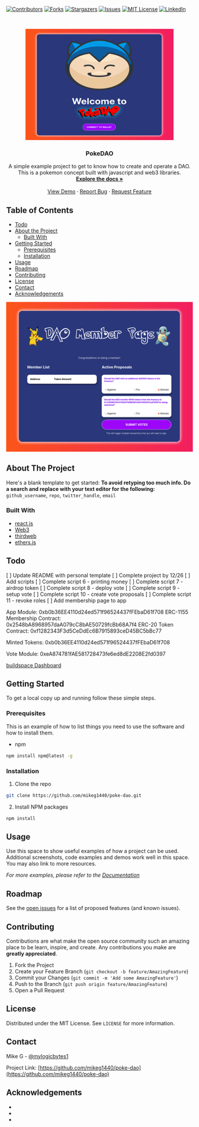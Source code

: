 <!--
*** To avoid retyping too much info. Do a search and replace for the following:
*** github_username, repo, twitter_handle, email
-->





<!-- PROJECT SHIELDS -->
<!--
*** I'm using markdown "reference style" links for readability.
*** Reference links are enclosed in brackets [ ] instead of parentheses ( ).
*** See the bottom of this document for the declaration of the reference variables
*** for contributors-url, forks-url, etc. This is an optional, concise syntax you may use.
*** https://www.markdownguide.org/basic-syntax/#reference-style-links
-->
[![Contributors][contributors-shield]][contributors-url]
[![Forks][forks-shield]][forks-url]
[![Stargazers][stars-shield]][stars-url]
[![Issues][issues-shield]][issues-url]
[![MIT License][license-shield]][license-url]
[![LinkedIn][linkedin-shield]][linkedin-url]



<!-- PROJECT LOGO -->
<br />
<p align="center">
  <a href="https://github.com/mikeg1440/poke-dao">
    <img src="https://github.com/mikeg1440/my-files/blob/master/images/PokeDAO/LandingView.png?raw=true" alt="Logo" width="400" height="300">
  </a>

  <h3 align="center">PokeDAO</h3>

  <p align="center">
    A simple example project to get to know how to create and operate a DAO.  This is a pokemon concept built with javascript and web3 libraries.
    <br />
    <a href="https://github.com/mikeg1440/poke-dao"><strong>Explore the docs »</strong></a>
    <br />
    <br />
    <a href="https://github.com/mikeg1440/poke-dao">View Demo</a>
    ·
    <a href="https://github.com/mikeg1440/poke-dao/issues">Report Bug</a>
    ·
    <a href="https://github.com/mikeg1440/poke-dao/issues">Request Feature</a>
  </p>
</p>



<!-- TABLE OF CONTENTS -->
## Table of Contents

* [Todo](#todo)
* [About the Project](#about-the-project)
  * [Built With](#built-with)
* [Getting Started](#getting-started)
  * [Prerequisites](#prerequisites)
  * [Installation](#installation)
* [Usage](#usage)
* [Roadmap](#roadmap)
* [Contributing](#contributing)
* [License](#license)
* [Contact](#contact)
* [Acknowledgements](#acknowledgements)


<div align="center">
  <img src="https://github.com/mikeg1440/my-files/blob/master/images/PokeDAO/MemberView.png?raw=true" />
</div>

<!-- ABOUT THE PROJECT -->
## About The Project

Here's a blank template to get started:
**To avoid retyping too much info. Do a search and replace with your text editor for the following:**
`github_username`, `repo`, `twitter_handle`, `email`


### Built With
* [react.js](https://reactjs.org)
* [Web3](https://github.com/Uniswap/web3-react)
* [thirdweb](https://thirdweb.com)
* [ethers.js](https://docs.ethers.io/v5/)


<!-- TODO SECTION -->
## Todo 
 [ ] Update README with personal template
 [ ] Complete project by 12/26
 [ ] Add scripts
  [ ] Complete script 6 - printing money
  [ ] Complete script 7 - airdrop token
  [ ] Complete script 8 - deploy vote
  [ ] Complete script 9 - setup vote 
  [ ] Complete script 10 - create vote proposals
  [ ] Complete script 11 - revoke roles
[ ] Add membership page to app
 
App Module: 0xb0b36EE4110d24ed571f96524437fFEbaD61f708
ERC-1155 Membership Contract: 0x2548bA8968957daA079cC8bAE50729fcBb68A7f4
ERC-20 Token Contract: 0xf1282343F3d5CeDdEc6B7915893ceD45BC5bBc77

Minted Tokens: 0xb0b36EE4110d24ed571f96524437fFEbaD61f708

Vote Module: 0xeA874781fAE581728473fe6ed8dE2208E2fd0397

[buildspace Dashboard](https://app.buildspace.so/projects/COb520aae3-7925-42f4-a5e7-eaf718933766)


<!-- GETTING STARTED -->
## Getting Started

To get a local copy up and running follow these simple steps.

### Prerequisites

This is an example of how to list things you need to use the software and how to install them.
* npm
```sh
npm install npm@latest -g
```

### Installation
 
1. Clone the repo
```sh
git clone https://github.com/mikeg1440/poke-dao.git
```
2. Install NPM packages
```sh
npm install
```



<!-- USAGE EXAMPLES -->
## Usage

Use this space to show useful examples of how a project can be used. Additional screenshots, code examples and demos work well in this space. You may also link to more resources.

_For more examples, please refer to the [Documentation](https://example.com)_



<!-- ROADMAP -->
## Roadmap

See the [open issues](https://github.com/mikeg1440/poke-dao/issues) for a list of proposed features (and known issues).



<!-- CONTRIBUTING -->
## Contributing

Contributions are what make the open source community such an amazing place to be learn, inspire, and create. Any contributions you make are **greatly appreciated**.

1. Fork the Project
2. Create your Feature Branch (`git checkout -b feature/AmazingFeature`)
3. Commit your Changes (`git commit -m 'Add some AmazingFeature'`)
4. Push to the Branch (`git push origin feature/AmazingFeature`)
5. Open a Pull Request



<!-- LICENSE -->
## License

Distributed under the MIT License. See `LICENSE` for more information.



<!-- CONTACT -->
## Contact

Mike G - [@mylogicbytes1](https://twitter.com/mylogicbytes1)

Project Link: [https://github.com/mikeg1440/poke-dao](https://github.com/mikeg1440/poke-dao)



<!-- ACKNOWLEDGEMENTS -->
## Acknowledgements

* []()
* []()
* []()





<!-- MARKDOWN LINKS & IMAGES -->
<!-- https://www.markdownguide.org/basic-syntax/#reference-style-links -->
[contributors-shield]: https://img.shields.io/github/contributors/mikeg1440/Best-README-Template.svg?style=flat-square
[contributors-url]: https://github.com/mikeg1440/poke-dao/graphs/contributors
[forks-shield]: https://img.shields.io/github/forks/mikeg1440/Best-README-Template.svg?style=flat-square
[forks-url]: https://github.com/mikeg1440/poke-dao/network/members
[stars-shield]: https://img.shields.io/github/stars/mikeg1440/Best-README-Template.svg?style=flat-square
[stars-url]: https://github.com/mikeg1440/poke-dao/stargazers
[issues-shield]: https://img.shields.io/github/issues/mikeg1440/Best-README-Template.svg?style=flat-square
[issues-url]: https://github.com/mikeg1440/poke-dao/issues
[license-shield]: https://img.shields.io/github/license/mikeg1440/Best-README-Template.svg?style=flat-square
[license-url]: https://github.com/mikeg1440/poke-dao/blob/master/LICENSE.txt
[linkedin-shield]: https://img.shields.io/badge/-LinkedIn-black.svg?style=flat-square&logo=linkedin&colorB=555
[linkedin-url]: https://linkedin.com/in/michaelgaudreau
